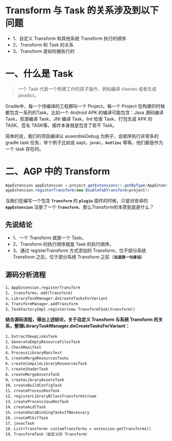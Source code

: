 # Transform 与 Task 的关系涉及到以下问题
* 1、自定义 Transform 和其他系统 Transform 执行的顺序
* 2、Transform 和 Task 的关系
* 3、Transform 是如何被执行的

# 一、什么是 Task
> 一个 Task 代表一个构建工作的原子操作，例如编译 classes 或者生成 javadoc。

Gradle中，每一个待编译的工程都叫一个 Project。每一个 Project 在构建的时候都包含一系列的Task。比如一个 Android APK 的编译可能包含：Java 源码编译 Task，资源编译 Task，JNI 编译 Task，lint 检查 Task、打包生成 APK 的TASK、签名 TASK等。插件本身就是包含了若干 Task。

简单的说，我们的项目编译以 assembleDebug 为例子，会顺序执行非常多的 gradle task 任务，举个例子比如说 aapt，javac，**`kotlinc`** 等等，他们都是作为一个 task 存在的。

# 二、AGP 中的 Transform
```groovy
AppExtension appExtension = project.getExtensions().getByType(AppExtension.class)
appExtension.registerTransform(new DoubleTabTransform(project))
```
当我们在编写一个包含 **`Transform`** 的 **`plugin`** 插件的时候，只是对安卓的 **`AppExtension`** 注册了一个 **`Transform`**，那么Transform的本质到底是什么？

## 先说结论
* 1、一个 Transform 就是一个 Task。
* 2、Transform 的执行顺序就是 Task 的执行顺序。
* 3、通过 registerTransform 方式添加的 Transform，位于部分系统 Transform 之后，位于部分系统 Transform 之前（**`这就是一句废话`**）

## 源码分析流程
```
1、AppExtension.registerTransform
2、_transforms。add(Transform)
3、LibraryTaskManager.doCreateTasksForVariant
4、TransformManager.addTransform
5、TaskFactoryImpl.register(new TransformTask(transform))
```
**结合源码流程，得出上述结论，关于自定义 Transform 与系统 Transform 的关系，整理LibraryTaskManager.doCreateTasksForVariant：**
```
1、ExtractDeepLinksTask
2、GenerateEmptyResourceFilesTask
3、CheckManifest
4、ProcessLibraryManifest
5、createMergeResourcesTasks
6、createCompileLibraryResourcesTask
7、createShaderTask
8、createMergeAssetsTask
9、createLibraryAssetsTask
10、createBuildConfigTask
11、createProcessResTask
12、registerLibraryRClassTransformStream
13、createProcessJavaResTask
14、createAidlTask
15、createDataBindingTasksIfNecessary
16、createMlkitTask
17、javacTask
18、List<Transform> customTransforms = extension.getTransforms()
19、TransformTask（自定义的 Transform）
```

